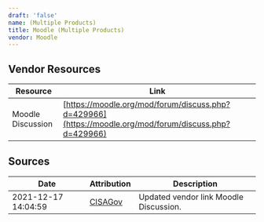 ```yaml
---
draft: 'false'
name: (Multiple Products)
title: Moodle (Multiple Products)
vendor: Moodle
---
```


## Vendor Resources
| Resource | Link |
| --- | --- |
| Moodle Discussion | [https://moodle.org/mod/forum/discuss.php?d=429966](https://moodle.org/mod/forum/discuss.php?d=429966) |



## Sources
| Date | Attribution | Description |
| --- | --- | --- |
| 2021-12-17 14:04:59 | [CISAGov](https://raw.githubusercontent.com/cisagov/log4j-affected-db/develop/README.md) | Updated vendor link Moodle Discussion.  |
